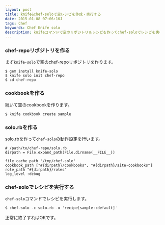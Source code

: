 ```yaml
---
layout: post
title: knife&chef-soloで空レシピを作成・実行する
date: 2015-01-08 07:06:16J
tags: Chef
keywords: Chef Knife solo
description: knifeコマンドで空のリポジトリ＆レシピを作ってchef-soloでレシピを実行する手順です。
---
```


### chef-repoリポジトリを作る

まず`knife-solo`で空のchef-repoリポジトリを作ります。

    $ gem install knife-solo
    $ knife solo init chef-repo
    $ cd chef-repo

### cookbookを作る

続いて空のcookbookを作ります。

    $ knife cookbook create sample

### solo.rbを作る

solo.rbを作って`chef-solo`の動作設定を行います。

    # /path/to/chef-repo/solo.rb
    dirpath = File.expand_path(File.dirname(__FILE__))

    file_cache_path '/tmp/chef-solo'
    cookbook_path ["#{dirpath}/cookbooks", "#{dirpath}/site-cookbooks"]
    role_path "#{dirpath}/roles"
    log_level :debug

### chef-soloでレシピを実行する

`chef-solo`コマンドでレシピを実行します。

    $ chef-solo -c solo.rb -o 'recipe[sample::default]'

正常に終了すればOKです。
